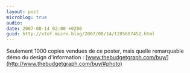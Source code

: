 ```yaml
---
layout: post
microblog: true
audio: 
date: 2007-08-14 02:00 +0200
guid: http://xtof.micro.blog/2007/08/14/t205687452.html
---
```

Seulement 1000 copies vendues de ce poster, mais quelle remarquable démo du design d'information : [www.thebudgetgraph.com/buy/](http://www.thebudgetgraph.com/buy/#photo)

